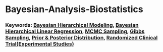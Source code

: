 # Bayesian-Analysis-Biostatistics

### Keywords: [Bayesian Hierarchical Modeling](https://en.wikipedia.org/wiki/Bayesian_hierarchical_modeling), [Bayesian Hierarchical Linear Regression](https://num.pyro.ai/en/stable/tutorials/bayesian_hierarchical_linear_regression.html#:~:text=Probabilistic%20Machine%20Learning%20models%20can,of%20data%20for%20each%20patient.), [MCMC Sampling](https://en.wikipedia.org/wiki/Markov_chain_Monte_Carlo), [Gibbs Sampling](https://en.wikipedia.org/wiki/Gibbs_sampling), [Prior &amp; Posterior Distribution](https://medium.com/analytics-vidhya/of-priors-and-posteriors-bayes-and-big-data-7d533b535df2#:~:text=The%20%E2%80%9Cposterior%E2%80%9D%20conditional%20probability%20refers,we%20have%20seen%20our%20data.), [Randomized Clinical Trial(Experimental Studies)](https://www.cancerresearchuk.org/about-cancer/find-a-clinical-trial/what-clinical-trials-are/randomised-trials#:~:text=Randomised%20trials%20have%20at%20least,phase%202%20trials%20are%20randomised.)
